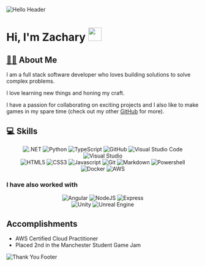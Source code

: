 <!-- https://colorhunt.co/palette/16213e0f3460533483e94560 -->

![Hello Header]("https://raw.githubusercontent.com/ZacharyWormleighton/ZacharyWormleighton/main/assets/Header_ZJW.png")

# Hi, I'm Zachary <img src="https://raw.githubusercontent.com/MartinHeinz/MartinHeinz/master/wave.gif" width="35px">

## [👩‍💻](#-developer) About Me
I am a full stack software developer who loves building solutions to solve complex problems.

I love learning new things and honing my craft.

I have a passion for collaborating on exciting projects and I also like to make games in my spare time (check out my other [GitHub](https://github.com/zjwgames) for more).


## 💻 Skills
<div align="center">
  <img src="https://img.shields.io/badge/-.NET-0F3460?logo=.net&style=for-the-badge&logoWidth=30" alt=".NET">
  <img src="https://img.shields.io/badge/-Python-0F3460?logo=python&style=for-the-badge&logoWidth=30" alt="Python">
  <img src="https://img.shields.io/badge/-TypeScript-0F3460?logo=typescript&style=for-the-badge&logoWidth=30" alt="TypeScript">
  <img src="https://img.shields.io/badge/-GitHub-0F3460?logo=github&style=for-the-badge&logoWidth=30" alt="GitHub">
  <img src="https://img.shields.io/badge/-Visual Studio Code-0F3460?logo=visualstudiocode&style=for-the-badge&logoWidth=30" alt="Visual Studio Code">
  <img src="https://img.shields.io/badge/-Visual%20Studio-0F3460?logo=visualstudio&style=for-the-badge&logoWidth=30" alt="Visual Studio">
  <br>
  <img src="https://img.shields.io/badge/-HTML5-0F3460?logo=html5&style=for-the-badge&logoWidth=30" alt="HTML5">
  <img src="https://img.shields.io/badge/-CSS3-0F3460?logo=css3&style=for-the-badge&logoWidth=30" alt="CSS3">
  <img src="https://img.shields.io/badge/-JavaScript-0F3460?logo=javascript&style=for-the-badge&logoWidth=30" alt="Javascript">
  <img src="https://img.shields.io/badge/-Git-0F3460?logo=git&style=for-the-badge&logoWidth=30" alt="Git">
  <img src="https://img.shields.io/badge/-Markdown-0F3460?logo=markdown&style=for-the-badge&logoWidth=30" alt="Markdown">
  <img src="https://img.shields.io/badge/-Powershell-0F3460?logo=powershell&style=for-the-badge&logoWidth=30" alt="Powershell">
  <br>
  <img src="https://img.shields.io/badge/-Docker-0F3460?logo=docker&style=for-the-badge&logoWidth=30" alt="Docker">
  <img src="https://img.shields.io/badge/-AWS-0F3460?logo=amazon&style=for-the-badge&logoWidth=30" alt="AWS">
</div>
<!--
- Add Java
<img src="" alt="">
-->

### I have also worked with
<div align="center">
  <img src="https://img.shields.io/badge/-Angular-16213E?logo=angular&style=for-the-badge&logoWidth=30" alt="Angular">
  <img src="https://img.shields.io/badge/-NodeJS-16213E?logo=node.js&logoColor=339933&style=for-the-badge&logoWidth=30" alt="NodeJS">
  <img src="https://img.shields.io/badge/-Express-16213E?logo=express&logoColor=000000&style=for-the-badge&logoWidth=30" alt="Express">
  <br>
  <img src="https://img.shields.io/badge/-Unity-16213E?logo=unity&style=for-the-badge&logoWidth=30" alt="Unity">
  <img src="https://img.shields.io/badge/-Unreal%20Engine-16213E?logo=unrealengine&style=for-the-badge&logoWidth=30" alt="Unreal Engine">
</div>

<!--
- Add C++
-->

## Accomplishments
- AWS Certified Cloud Practitioner
- Placed 2nd in the Manchester Student Game Jam

<!--

## Contributions

<div align="center">
  <img src="https://github-readme-stats.vercel.app/api/?username=zacharywormleighton&count_private=true&bg_color=16213E&hide_border=true&title_color=E94560&text_color=E94560&show_icons=true&icon_color=533483""https://github.com/anuraghazra/github-readme-stats" alt="GitHub Stats ZacharyWormleighton">
</div>

<br>

<div align="center">
  <img src="https://github-readme-stats.vercel.app/api/?username=zjwgames&count_private=true&bg_color=16213E&hide_border=true&title_color=E94560&text_color=E94560&show_icons=true&icon_color=533483""https://github.com/anuraghazra/github-readme-stats" alt="GitHub Stats ZJWGames">
</div>

-->

![Thank You Footer](src="https://raw.githubusercontent.com/ZacharyWormleighton/ZacharyWormleighton/main/assets/Footer_ZJW.png")

<!--
**ZacharyWormleighton/ZacharyWormleighton** is a ✨ _special_ ✨ repository because its `README.md` (this file) appears on your GitHub profile.

Here are some ideas to get you started:

- 🔭 I’m currently working on ...
- 🌱 I’m currently learning ...
- 👯 I’m looking to collaborate on ...
- 🤔 I’m looking for help with ...
- 💬 Ask me about ...
- 📫 How to reach me: ...
- 😄 Pronouns: ...
- ⚡ Fun fact: ...
-->

